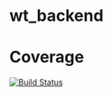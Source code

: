 # wt_backend

# Coverage
[![Build Status](https://travis-ci.com/LABS-EU3/wt_backend.svg?branch=develop)](https://travis-ci.com/LABS-EU3/wt_backend)